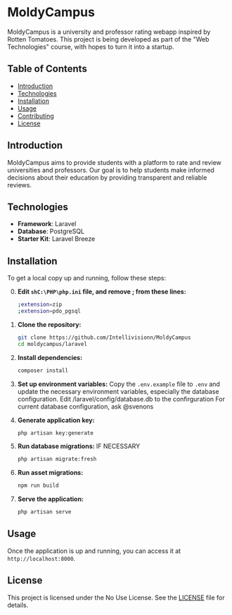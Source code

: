 # MoldyCampus

MoldyCampus is a university and professor rating webapp inspired by Rotten Tomatoes. This project is being developed as part of the "Web Technologies" course, with hopes to turn it into a startup.

## Table of Contents

- [Introduction](#introduction)
- [Technologies](#technologies)
- [Installation](#installation)
- [Usage](#usage)
- [Contributing](#contributing)
- [License](#license)

## Introduction

MoldyCampus aims to provide students with a platform to rate and review universities and professors. Our goal is to help students make informed decisions about their education by providing transparent and reliable reviews.

## Technologies

- **Framework**: Laravel
- **Database**: PostgreSQL
- **Starter Kit**: Laravel Breeze

## Installation

To get a local copy up and running, follow these steps:

0. **Edit ```shC:\PHP\php.ini``` file, and remove ; from these lines:**
    ```sh
    ;extension=zip
    ;extension=pdo_pgsql
    ```

1. **Clone the repository:**
    ```sh
    git clone https://github.com/Intellivisionn/MoldyCampus
    cd moldycampus/laravel
    ```

2. **Install dependencies:**
    ```sh
    composer install
    ```

3. **Set up environment variables:**
    Copy the `.env.example` file to `.env` and update the necessary environment variables, especially the database configuration.
    Edit /laravel/config/database.db to the confirguration
    For current database configuration, ask @svenons

4. **Generate application key:**
    ```sh
    php artisan key:generate
    ```

5. **Run database migrations:** IF NECESSARY
    ```sh
    php artisan migrate:fresh
    ```

6. **Run asset migrations:**
    ```sh
    npm run build
    ```

7. **Serve the application:**
    ```sh
    php artisan serve
    ```

## Usage

Once the application is up and running, you can access it at `http://localhost:8000`.

## License

This project is licensed under the No Use License. See the [LICENSE](LICENSE) file for details.
